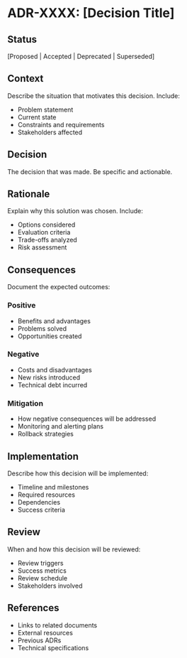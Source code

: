 # ADR-XXXX: [Decision Title]

## Status
[Proposed | Accepted | Deprecated | Superseded]

## Context
Describe the situation that motivates this decision. Include:
- Problem statement
- Current state
- Constraints and requirements
- Stakeholders affected

## Decision
The decision that was made. Be specific and actionable.

## Rationale
Explain why this solution was chosen. Include:
- Options considered
- Evaluation criteria
- Trade-offs analyzed
- Risk assessment

## Consequences
Document the expected outcomes:

### Positive
- Benefits and advantages
- Problems solved
- Opportunities created

### Negative  
- Costs and disadvantages
- New risks introduced
- Technical debt incurred

### Mitigation
- How negative consequences will be addressed
- Monitoring and alerting plans
- Rollback strategies

## Implementation
Describe how this decision will be implemented:
- Timeline and milestones
- Required resources
- Dependencies
- Success criteria

## Review
When and how this decision will be reviewed:
- Review triggers
- Success metrics
- Review schedule
- Stakeholders involved

## References
- Links to related documents
- External resources
- Previous ADRs
- Technical specifications